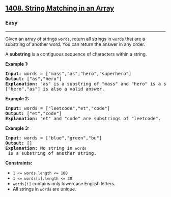 ### <h2><a href="https://leetcode.com/problems/string-matching-in-an-array/">1408. String Matching in an Array</a></h2>  
<h3>Easy</h3>  
<hr>  
<div>  
<p>Given an array of strings <code>words</code>, return all strings in <code>words</code> that are a substring of another word. You can return the answer in any order.</p>  

<p>A <strong>substring</strong> is a contiguous sequence of characters within a string.</p>  

<p><strong>Example 1:</strong></p>  
<pre><strong>Input:</strong> words = ["mass","as","hero","superhero"]  
<strong>Output:</strong> ["as","hero"]  
<strong>Explanation:</strong> "as" is a substring of "mass" and "hero" is a substring of "superhero".  
["hero","as"] is also a valid answer.  
</pre>  

<p><strong>Example 2:</strong></p>  
<pre><strong>Input:</strong> words = ["leetcode","et","code"]  
<strong>Output:</strong> ["et","code"]  
<strong>Explanation:</strong> "et" and "code" are substrings of "leetcode".  
</pre>  

<p><strong>Example 3:</strong></p>  
<pre><strong>Input:</strong> words = ["blue","green","bu"]  
<strong>Output:</strong> []  
<strong>Explanation:</strong> No string in <code>words</code> is a substring of another string.  
</pre>  

<p><strong>Constraints:</strong></p>  
<ul>  
<li><code>1 <= words.length <= 100</code></li>  
<li><code>1 <= words[i].length <= 30</code></li>  
<li><code>words[i]</code> contains only lowercase English letters.</li>  
<li>All strings in <code>words</code> are unique.</li>  
</ul>  
</div>  
